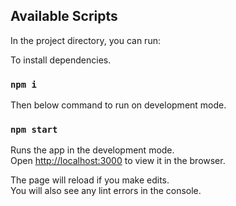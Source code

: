 ## Available Scripts

In the project directory, you can run:

To install dependencies.
### `npm i`
Then below command to run on development mode.
### `npm start`

Runs the app in the development mode.\
Open [http://localhost:3000](http://localhost:3000) to view it in the browser.

The page will reload if you make edits.\
You will also see any lint errors in the console.

